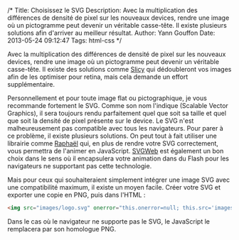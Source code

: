 /*
Title: Choisissez le SVG
Description: Avec la multiplication des différences de densité de pixel sur les nouveaux devices, rendre une image où un pictogramme peut devenir un véritable casse-tête. Il existe plusieurs solutions afin d'arriver au meilleur résultat.
Author: Yann Gouffon
Date: 2013-05-24 09:12:47
Tags: html-css
*/

Avec la multiplication des différences de densité de pixel sur les nouveaux devices, rendre une image où un pictogramme peut devenir un véritable casse-tête. Il existe des solutions comme [Slicy](http://macrabbit.com/slicy/) qui dédoubleront vos images afin de les optimiser pour retina, mais cela demande un effort supplémentaire.

Personnellement et pour toute image flat ou pictographique, je vous recommande fortement le SVG. Comme son nom l'indique (Scalable Vector Graphics), il sera toujours rendu parfaitement quel que soit sa taille et quel que soit la densité de pixel présente sur le device. Le SVG n'est malheureusement pas compatible avec tous les navigateurs. Pour parer à ce problème, il existe plusieurs solutions. On peut tout à fait utiliser une librairie comme [Raphaël](http://raphaeljs.com/) qui, en plus de rendre votre SVG correctement, vous permettra de l'animer en JavaScript. [SVGWeb](http://code.google.com/p/svgweb/) est également un bon choix dans le sens où il encapsulera votre animation dans du Flash pour les navigateurs ne supportant pas cette technologie.

Mais pour ceux qui souhaiteraient simplement intégrer une image SVG avec une compatibilité maximum, il existe un moyen facile. Créer votre SVG et exporter une copie en PNG, puis dans l'HTML :

```html
<img src="images/logo.svg" onerror="this.onerror=null; this.src='images/logo.png'" alt="logo" />
```

Dans le cas où le navigateur ne supporte pas le SVG, le JavaScript le remplacera par son homologue PNG.

